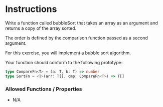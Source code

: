 # Instructions

Write a function called bubbleSort that takes an array as an argument and returns a copy of the array sorted.

The order is defined by the comparison function passed as a second argument.

For this exercise, you will implement a bubble sort algorithm.

Your function should conform to the following prototype:

```typescript
type CompareFn<T> = (a: T, b: T) => number
type SortFn = <T>(arr: T[], cmp: CompareFn<T>) => T[]
```

### Allowed Functions / Properties

- N/A
